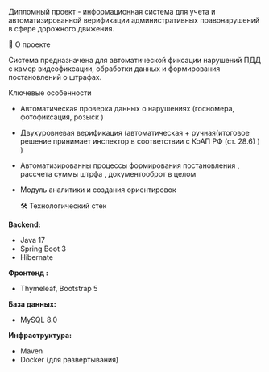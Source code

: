Дипломный проект - информационная система для  учета и автоматизированной  верификации  административных правонарушений в сфере дорожного движения.

📌 О проекте

Система предназначена для автоматической фиксации нарушений ПДД с камер видеофиксации, обработки данных и формирования постановлений о штрафах.

 Ключевые особенности

- Автоматическая проверка данных о нарушениях (госномера, фотофиксация, розыск )
- Двухуровневая верификация (автоматическая + ручная(итоговое решение принимает инспектор в соответствии с КоАП РФ (ст. 28.6) ) )
- Автоматизированны процессы формирования постановления , рассчета суммы штрфа , документооброт в целом
- Модуль аналитики и создания ориентировок

  🛠 Технологический стек

**Backend:**
- Java 17
- Spring Boot 3
- Hibernate

**Фронтенд :**
- Thymeleaf, Bootstrap 5

**База данных:**
- MySQL 8.0


**Инфраструктура:**
- Maven
- Docker (для развертывания)

